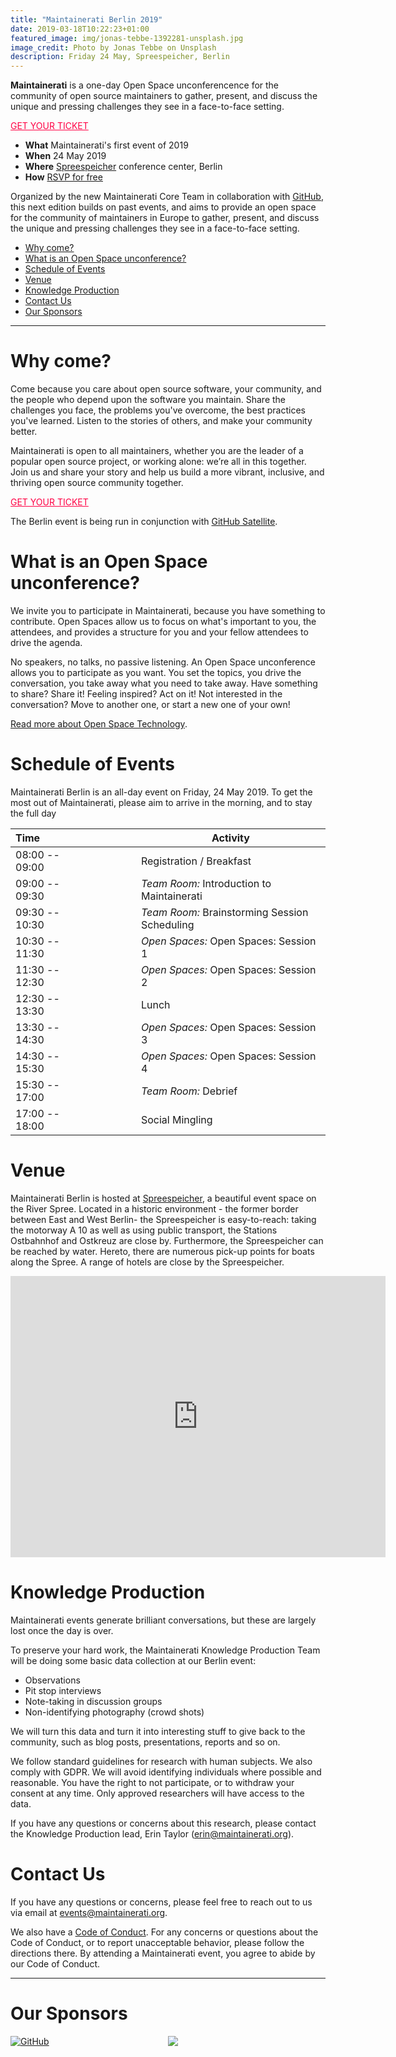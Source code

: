 ```yaml
---
title: "Maintainerati Berlin 2019"
date: 2019-03-18T10:22:23+01:00
featured_image: img/jonas-tebbe-1392281-unsplash.jpg
image_credit: Photo by Jonas Tebbe on Unsplash
description: Friday 24 May, Spreespeicher, Berlin
---
```


**Maintainerati** is a one-day Open Space unconferencence for the community of open source maintainers to gather, present, and discuss the unique and pressing challenges they see in a face-to-face setting.

<div class="tc"><a class="f6 link dim br1 ba bw1 ph3 pv2 mb2 dib" style="color:#FF0044;" href="https://ti.to/the-maintainerati/berlin-2019">GET YOUR TICKET</a></div>


- **What** Maintainerati's first event of 2019
- **When** 24 May 2019
- **Where** [Spreespeicher](https://goo.gl/maps/qktuE8DS4Bt) conference center, Berlin
- **How** [RSVP for free](https://ti.to/the-maintainerati/berlin-2019)

Organized by the new Maintainerati Core Team in collaboration with [GitHub](https://github.com), this next edition builds on past events, and aims to provide an open space for the community of maintainers in Europe to gather, present, and discuss the unique and pressing challenges they see in a face-to-face setting.

* [Why come?](#why-come)
* [What is an Open Space unconference?](#what-is-an-open-space-unconference)
* [Schedule of Events](#schedule-of-events)
* [Venue](#venue)
* [Knowledge Production](#knowledge-production)
* [Contact Us](#contact-us)
* [Our Sponsors](#our-sponsors)

----

# Why come?

Come because you care about open source software, your community, and the people who depend upon the software you maintain. Share the challenges you face, the problems you've overcome, the best practices you've learned. Listen to the stories of others, and make your community better.

Maintainerati is open to all maintainers, whether you are the leader of a popular open source project, or working alone: we’re all in this together. Join us and share your story and help us build a more vibrant, inclusive, and thriving open source community together.

<div class="tc"><a class="f6 link dim br1 ba bw1 ph3 pv2 mb2 dib" style="color:#FF0044;" href="https://ti.to/the-maintainerati/berlin-2019">GET YOUR TICKET</a></div>

The Berlin event is being run in conjunction with [GitHub Satellite](https://githubsatellite.com/).

# What is an Open Space unconference?

We invite you to participate in Maintainerati, because you have something to contribute. Open Spaces allow us to focus on what's important to you, the attendees, and provides a structure for you and your fellow attendees to drive the agenda.

No speakers, no talks, no passive listening. An Open Space unconference allows you to participate as you want. You set the topics, you drive the conversation, you take away what you need to take away. Have something to share? Share it! Feeling inspired? Act on it! Not interested in the conversation? Move to another one, or start a new one of your own!

[Read more about Open Space Technology](https://en.wikipedia.org/wiki/Open_Space_Technology).

# Schedule of Events

Maintainerati Berlin is an all-day event on Friday, 24 May 2019. To get the most out of Maintainerati, please aim to arrive in the morning, and to stay the full day

| Time | &nbsp;&nbsp;&nbsp;&nbsp;&nbsp;&nbsp;&nbsp;&nbsp;&nbsp;&nbsp;&nbsp;&nbsp;&nbsp;&nbsp;&nbsp;&nbsp; | Activity |
| :--- | --- | --- |
| 08:00 -- 09:00 | | Registration / Breakfast |
| 09:00 -- 09:30 | | _Team Room:_ Introduction to Maintainerati |
| 09:30 -- 10:30 | | _Team Room:_ Brainstorming Session Scheduling |
| 10:30 -- 11:30 | | _Open Spaces:_ Open Spaces: Session 1 |
| 11:30 -- 12:30 | | _Open Spaces:_ Open Spaces: Session 2 |
| 12:30 -- 13:30 | | Lunch |
| 13:30 -- 14:30 | | _Open Spaces:_ Open Spaces: Session 3 |
| 14:30 -- 15:30 | | _Open Spaces:_ Open Spaces: Session 4 |
| 15:30 -- 17:00 | | _Team Room:_ Debrief |
| 17:00 -- 18:00 | | Social Mingling |

# Venue

Maintainerati Berlin is hosted at [Spreespeicher](https://www.spreespeicher-events.de/), a beautiful event space on the River Spree. Located in a historic environment - the former border between East and West Berlin- the Spreespeicher is easy-to-reach: taking the motorway A 10 as well as using public transport, the Stations Ostbahnhof and Ostkreuz are close by. Furthermore, the Spreespeicher can be reached by water. Hereto, there are numerous pick-up points for boats along the Spree. A range of hotels are close by the Spreespeicher.

<iframe src="https://www.google.com/maps/embed?pb=!1m18!1m12!1m3!1d9715.020755330363!2d13.440043664171966!3d52.50167094626896!2m3!1f0!2f0!3f0!3m2!1i1024!2i768!4f13.1!3m3!1m2!1s0x47a84e5138e27adf%3A0xd039135266e7be32!2sSpreespeicher+Eventlocation!5e0!3m2!1sen!2snl!4v1557320062363!5m2!1sen!2snl" width="600" height="450" frameborder="0" style="border:0" allowfullscreen></iframe>

# Knowledge Production

Maintainerati events generate brilliant conversations, but these are largely lost once the day is over. 

To preserve your hard work, the Maintainerati Knowledge Production Team will be doing some basic data collection at our Berlin event:

- Observations
- Pit stop interviews
- Note-taking in discussion groups
- Non-identifying photography (crowd shots)

We will turn this data and turn it into interesting stuff to give back to the community, such as blog posts, presentations, reports and so on. 

We follow standard guidelines for research with human subjects. We also comply with GDPR. We will avoid identifying individuals where possible and reasonable. You have the right to not participate, or to withdraw your consent at any time. Only approved researchers will have access to the data. 

If you have any questions or concerns about this research, please contact the Knowledge Production lead, Erin Taylor (erin@maintainerati.org).

# Contact Us

If you have any questions or concerns, please feel free to reach out to us via email at events@maintainerati.org.

We also have a [Code of Conduct](/code-of-conduct/). For any concerns or questions about the Code of Conduct, or to report unacceptable behavior, please follow the directions there. By attending a Maintainerati event, you agree to abide by our Code of Conduct.

----

# Our Sponsors

<div style="width:50%;float:left;"><a href="https://github.com"><img src="/img/github-logo.png" srcset="/img/github-logo.png 1x, /img/github-logo@2x.png 2x", alt="GitHub" /></a></div>
<div style="width:50%;float:left;"><a href="https://opencollective.com/"><img src="/img/opencollective-logo.png"  srcset="/img/opencollective-logo.png 1x, /img/opencollective-logo@2x.png 2x",alt="Open Collective"/></a>
</div>